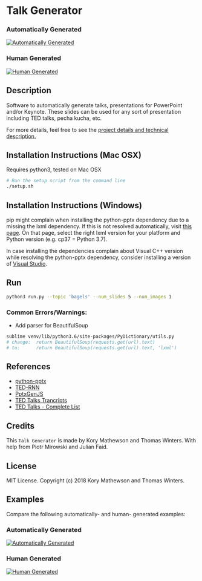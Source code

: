 # Talk Generator

### Automatically Generated
[![Automatically Generated](https://media.giphy.com/media/x47rKzgCuCaqFqmxSc/giphy.gif)](https://www.youtube.com/watch?v=bhZezzMu7D4 "Automatically Generated")

### Human Generated
[![Human Generated](https://media.giphy.com/media/9FZONXXfCYdnp2eGd1/giphy-downsized-large.gif)](https://www.youtube.com/watch?v=QJ8i8cpVK0E "Human Generated")

## Description

Software to automatically generate talks, presentations for PowerPoint and/or Keynote. These slides can be used for any sort of presentation including TED talks, pecha kucha, etc. 

For more details, feel free to see the [project details and technical description.](https://docs.google.com/document/d/1R7v6XELpqCwPH3kZzZHefAY1GiL32_wRhQOT8PpzEys/edit?usp=sharing)

## Installation Instructions (Mac OSX)

Requires python3, tested on Mac OSX

```sh
# Run the setup script from the command line
./setup.sh
```

## Installation Instructions (Windows)

pip might complain when installing the python-pptx dependency due to a missing the lxml dependency.
If this is not resolved automatically, visit [this page](https://www.lfd.uci.edu/~gohlke/pythonlibs/#lxml).
On that page, select the right lxml version for your platform and Python version (e.g. cp37 = Python 3.7).

In case installing the dependencies complain about Visual C++ version while resolving the python-pptx dependency,
consider installing a version of [Visual Studio](https://docs.microsoft.com/en-us/visualstudio/install/install-visual-studio).

## Run

```sh
python3 run.py --topic 'bagels' --num_slides 5 --num_images 1
```

### Common Errors/Warnings:

* Add parser for BeautifulSoup

```sh
sublime venv/lib/python3.6/site-packages/PyDictionary/utils.py
# change:  return BeautifulSoup(requests.get(url).text)
# to: 	   return BeautifulSoup(requests.get(url).text, 'lxml')
```

## References

* [python-pptx](https://github.com/scanny/python-pptx)
* [TED-RNN](https://github.com/samim23/TED-RNN)
* [PptxGenJS](https://gitbrent.github.io/PptxGenJS/docs/quick-start.html)
* [TED Talks Trancripts](https://www.kaggle.com/goweiting/ted-talks-transcript)
* [TED Talks - Complete List](https://data.world/owentemple/ted-talks-complete-list)

## Credits

This ``Talk Generator`` is made by Kory Mathewson and Thomas Winters. With help from Piotr Mirowski and Julian Faid.

## License

MIT License. Copyright (c) 2018 Kory Mathewson and Thomas Winters.

## Examples

Compare the following automatically- and human- generated examples:

### Automatically Generated
[![Automatically Generated](https://i.imgur.com/fl9Doo9.jpg)](https://www.youtube.com/watch?v=bhZezzMu7D4 "Automatically Generated")

### Human Generated
[![Human Generated](https://i.imgur.com/XUfHXUK.jpg)](https://www.youtube.com/watch?v=QJ8i8cpVK0E "Human Generated")